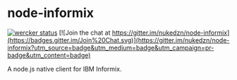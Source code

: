 node-informix
=============

[![wercker status](https://app.wercker.com/status/6f7f1a8246881c3d98acec4875280c54/s "wercker status")](https://app.wercker.com/project/bykey/6f7f1a8246881c3d98acec4875280c54)
[![Join the chat at https://gitter.im/nukedzn/node-informix](https://badges.gitter.im/Join%20Chat.svg)](https://gitter.im/nukedzn/node-informix?utm_source=badge&utm_medium=badge&utm_campaign=pr-badge&utm_content=badge)

A node.js native client for IBM Informix.

